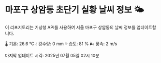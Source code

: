 
# 마포구 상암동 초단기 실황 날씨 정보 🌤️

이 리포지토리는 기상청 API를 사용하여 서울 마포구 상암동의 날씨 정보를 업데이트합니다. 

🌡️ 기온: 26.6 ℃
💧 강수량: 0 mm
💦 습도: 81 %
🌬️ 풍속: 2 m/s

마지막 업데이트 시각: 2025년 07월 05일 02시 10분    
